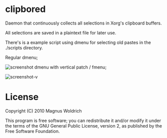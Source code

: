 clipbored
===========
Daemon that continuously collects all selections in Xorg's clipboard buffers.

All selections are saved in a plaintext file for later use. 

There's is a example script using dmenu for selecting old pastes in the
./scripts directory.

Regular dmenu;

![screenshot](http://github.com/trapd00r/clipbored/raw/master/screenshot.png)
dmenu with vertical patch / fmenu;

![screenshot-v](http://github.com/trapd00r/clipbored/raw/master/screenshot-v.png)

License
=======
Copyright (C) 2010 Magnus Woldrich

This program is free software; you can redistribute it and/or modify it under
the terms of the GNU General Public License, version 2, as published by the
Free Software Foundation.
